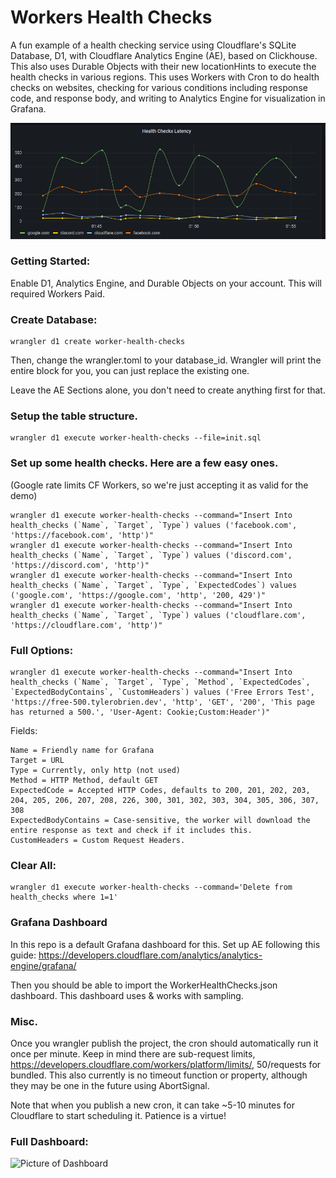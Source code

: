 # Workers Health Checks
A fun example of a health checking service using Cloudflare's SQLite Database, D1, with Cloudflare Analytics Engine (AE), based on Clickhouse. This also uses Durable Objects with their new locationHints to execute the health checks in various regions. This uses Workers with Cron to do health checks on websites, checking for various conditions including response code, and response body, and writing to Analytics Engine for visualization in Grafana.


![Picture of Dashboard](pretty-latency.png "Grafana Dash")


### Getting Started:

Enable D1, Analytics Engine, and Durable Objects on your account. This will required Workers Paid.

### Create Database:
```
wrangler d1 create worker-health-checks
```
Then, change the wrangler.toml to your database_id. Wrangler will print the entire block for you, you can just replace the existing one.

Leave the AE Sections alone, you don't need to create anything first for that.

### Setup the table structure.
```
wrangler d1 execute worker-health-checks --file=init.sql
```

### Set up some health checks. Here are a few easy ones. 
(Google rate limits CF Workers, so we're just accepting it as valid for the demo)
```
wrangler d1 execute worker-health-checks --command="Insert Into health_checks (`Name`, `Target`, `Type`) values ('facebook.com', 'https://facebook.com', 'http')"
wrangler d1 execute worker-health-checks --command="Insert Into health_checks (`Name`, `Target`, `Type`) values ('discord.com', 'https://discord.com', 'http')"
wrangler d1 execute worker-health-checks --command="Insert Into health_checks (`Name`, `Target`, `Type`, `ExpectedCodes`) values ('google.com', 'https://google.com', 'http', '200, 429')"
wrangler d1 execute worker-health-checks --command="Insert Into health_checks (`Name`, `Target`, `Type`) values ('cloudflare.com', 'https://cloudflare.com', 'http')"
```
### Full Options:
```
wrangler d1 execute worker-health-checks --command="Insert Into health_checks (`Name`, `Target`, `Type`, `Method`, `ExpectedCodes`, `ExpectedBodyContains`, `CustomHeaders`) values ('Free Errors Test', 'https://free-500.tylerobrien.dev', 'http', 'GET', '200', 'This page has returned a 500.', 'User-Agent: Cookie;Custom:Header')"
````
Fields:
```
Name = Friendly name for Grafana
Target = URL
Type = Currently, only http (not used)
Method = HTTP Method, default GET
ExpectedCode = Accepted HTTP Codes, defaults to 200, 201, 202, 203, 204, 205, 206, 207, 208, 226, 300, 301, 302, 303, 304, 305, 306, 307, 308
ExpectedBodyContains = Case-sensitive, the worker will download the entire response as text and check if it includes this.
CustomHeaders = Custom Request Headers. 
```
### Clear All:
```
wrangler d1 execute worker-health-checks --command='Delete from health_checks where 1=1'   
```
### Grafana Dashboard

In this repo is a default Grafana dashboard for this. Set up AE following this guide: https://developers.cloudflare.com/analytics/analytics-engine/grafana/

Then you should be able to import the WorkerHealthChecks.json dashboard. This dashboard uses & works with sampling.
### Misc.
Once you wrangler publish the project, the cron should automatically run it once per minute. Keep in mind there are sub-request limits, https://developers.cloudflare.com/workers/platform/limits/, 50/requests for bundled. This also currently is no timeout function or property, although they may be one in the future using AbortSignal.

Note that when you publish a new cron, it can take ~5-10 minutes for Cloudflare to start scheduling it. Patience is a virtue!


### Full Dashboard:

![Picture of Dashboard](full.png "Grafana Dash")

